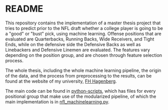 # README 
This repository contains the implementation of a master thesis project that tries to predict prior to the NFL draft whether a college player is going to be a "good" or "bust" pick, using machine learning. 
Offense positions that are evaluated are Quarterbacks, Running Backs, Wide Receivers, and Tight Ends, while on the defensive side the Defensive Backs as well as Linebackers and Defensive Linemen are evaluated. The features vary depending on the position group, and are chosen through feature selection process. 

The whole thesis, including the whole machine learning pipeline, the origin of the data, and the process from preprocessing to the results, can be found at the website of my university, [FH Hagenberg](https://search-fho.obvsg.at/primo-explore/fulldisplay?docid=FHO_alma2139523270004527&context=L&adaptor=Local%20Search%20Engine&vid=FHO&lang=de_DE&search_scope=default_scope&tab=default_tab&query=addsrcrid,exact,AC16706015). 

The main code can be found in [python-scripts](./python_scripts/), which has files for every positional group that make use of the modularized pipeline, of which the main implementation is in [nfl_machinelearning.py](./python_scripts/nfl_machine_learning.py). 

